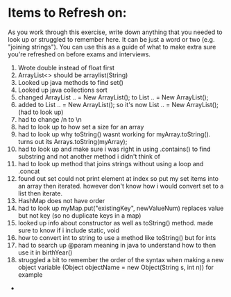 # Items to Refresh on:

As you work through this exercise, write down anything that you needed to look up or struggled to remember here. It can be just a word or two (e.g. "joining strings"). You can use this as a guide of what to make extra sure you're refreshed on before exams and interviews.

1. Wrote double instead of float first
2. ArrayList<> should be arraylist(String)
3. Looked up java methods to find set()
4. Looked up java collections sort
5. changed ArrayList .. = New ArrayList<String>(); to List .. = New ArrayList<String>();
6. added <String> to List .. = New ArrayList<String>(); so it's now List<String> .. = New ArrayList<String>(); (had to look up)
7. had to change /n to \n
8. had to look up to how set a size for an array
9. had to look up why toString() wasnt working for myArray.toString(). turns out its Arrays.toString(myArray);
10. had to look up and make sure i was right in using .contains() to find substring and not another method i didn't think of
11. had to look up method that joins strings without using a loop and .concat
12. found out set could not print element at index so put my set items into an array then iterated. however don't know how i would convert set to a list then iterate.
13. HashMap does not have order
14. had to look up myMap.put("existingKey", newValueNum) replaces value but not key (so no duplicate keys in a map)
15. looked up info about constructor as well as toString() method. made sure to know if i include static, void
16. how to convert int to string to use a method like toString() but for ints
17. had to search up @param meaning in java to understand how to then use it in birthYear()
18. struggled a bit to remember the order of the syntax when making a new object variable (Object objectName = new Object(String s, int n)) for example
- 
